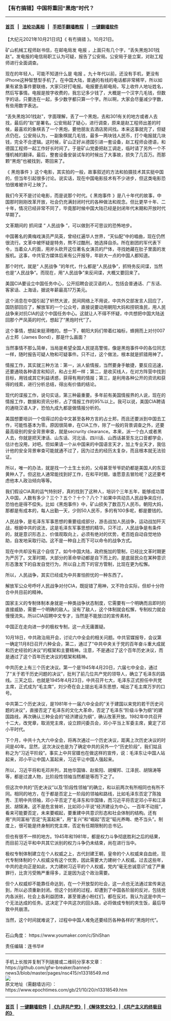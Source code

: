 ### 【有冇搞错】中国将重回“黑炮”时代？
------------------------

#### [首页](https://github.com/gfw-breaker/banned-news3/blob/master/README.md) &nbsp;&nbsp;|&nbsp;&nbsp; [法轮功真相](https://github.com/begood0513/basic/blob/master/README.md)  &nbsp;&nbsp;|&nbsp;&nbsp; [手把手翻墙教程](https://github.com/gfw-breaker/guides/wiki)  &nbsp;&nbsp;|&nbsp;&nbsp; [一键翻墙软件](https://github.com/gfw-breaker/nogfw/blob/master/README.md)  



<div><p>
 【大纪元2021年10月21日讯】《
 <ok href="https://www.epochtimes.com/gb/tag/%E6%9C%89%E5%86%87%E6%90%9E%E9%94%99.html">
  有冇搞错
 </ok>
 》。10月21日。
</p>
<p>
 矿山机械工程师赵书信，在邮电局发
 <ok href="https://www.epochtimes.com/gb/tag/%E7%94%B5%E6%8A%A5.html">
  电报
 </ok>
 ，上面只有几个字，“丢失黑炮301找赵”。发电报的电信局职工认为可疑，报告了公安局。公安局于是立案，对赵工程师进行全面调查。
</p>
<p>
 现在的年轻人，可能不知道什么是
 <ok href="https://www.epochtimes.com/gb/tag/%E7%94%B5%E6%8A%A5.html">
  电报
 </ok>
 。九十年代以前，还没有手机，更没有iPhone这种智慧型手机了。在中国大陆，普通的有线的电话都非常稀罕，所以如果有紧急事件要联络，大家只好打电报。电报要去邮电局，写上收件人地址姓名，然后写事情。电报是按字收费的，我忘记多少钱了，大概是一个汉字几毛钱，但数字的话，只要连在一起，多少数字都只算一个字。所以啊，大家会尽量减少字数，有些用数字表达。
</p>
<p>
 “丢失黑炮301找赵”，字面理解，丢了一个黑炮，去和301有关的地方或者人去找，最后的“赵”是署名。公安局起了疑心，进行调查，原来是赵工程师出差的时候，最喜欢的象棋丢了一个黑炮，要他朋友去酒店房间找。本来这事就完了，但疑点仍在。公安局认为，一副象棋就几毛钱，最多一两块钱人民币，打个电报就几块钱，完全不合逻辑。这时候，矿山正好从德国引进一套设备，赵工程师会德语，和德国工程师一起工作好长时间了。于是矿山党委把赵工调走，临时请了另外一个不懂机械的翻译。最后，整套设备安装试车的时候出了大事故，损失了几百万。而那颗“黑炮”也被找到，寄回来了。
</p>
<p>
</p>
<p>
 《
 <ok href="https://www.epochtimes.com/gb/tag/%E9%BB%91%E7%82%AE%E4%BA%8B%E4%BB%B6.html">
  黑炮事件
 </ok>
 》这个电影，其实拍的一般，故事叙述的方法和拍摄技术其实挺中国的，但当年引起很多讨论。说实话，现在中国电影技术有不少进步，但这类电影恐怕很难被许可上映了。
</p>
<p>
 我们今天不是讨论电影，而是说那个时代。《
 <ok href="https://www.epochtimes.com/gb/tag/%E9%BB%91%E7%82%AE%E4%BA%8B%E4%BB%B6.html">
  黑炮事件
 </ok>
 》是八十年代的故事，中国那时刚刚改革开放，社会仍充满封闭时代的各种做法和观念。但比更早十年、二十年，情况已经非常不同了，毕竟那时候中国大陆已经是封闭年代末期和开放时代早期了。
</p>
<p>
 文革期间的
 <ok href="https://www.epochtimes.com/gb/tag/%E6%8A%93%E9%97%B4%E8%B0%8D.html">
  抓间谍
 </ok>
 “
 <ok href="https://www.epochtimes.com/gb/tag/%E4%BA%BA%E6%B0%91%E6%88%98%E4%BA%89.html">
  人民战争
 </ok>
 ”，可以做到不可思议的恐怖地步。
</p>
<p>
 中国著名的黄梅戏演员严凤英，曾经红遍华人世界，“天仙配”中的唱曲，现在仍然很流行。文革中被怀疑是特务，熬不过酷刑，她选择自杀。所在剧团的军代表下令，当着众人的面，用斧头砍开这位著名女演员的尸体，寻找她藏在肚子里面的发报机。这事，中共官方媒体后来有公开报导，年龄大一点的中国人都知道。
</p>
<p>
 那个时代，就是“
 <ok href="https://www.epochtimes.com/gb/tag/%E4%BA%BA%E6%B0%91%E6%88%98%E4%BA%89.html">
  人民战争
 </ok>
 ”的年代，什么都是“人民战争”，抓特务反间谍，当然也是“人民战争”。而现在，用“人民战争”来反间谍，大概又要回来了。
</p>
<p>
 美国CIA要设立中国任务中心，公开招聘会说汉语的人，包括会普通话、广东话、客家话、上海话，据说年薪最高17万美元。
</p>
<p>
 这个消息在中国引起了轩然大波，民间网络上不用说，中共外交部发言人回应了，国防部回应了，解放军的一个公众号，直接说要动用朝阳大妈和捞铜渔民，用人民战争来对抗CIA的这个中国任务中心。这就让人不得不怀疑，中共想把中国大陆送回那个严凤英的时代，想起了“黑炮时代”了。
</p>
<p>
 这个事情，想起来挺滑稽的。想一下，朝阳大妈们带着红袖标，蜂拥而上对付007占士邦（James Bond），那是什么画面？
</p>
<p>
 当然事情不那么简单，当局是希望全国人民提高警惕，像是黑炮事件中的各位同志一样，随时报告可疑人物和可疑事件。只不过，这个做法，根本就是抓错用神了。
</p>
<p>
 情报工作，其实就三种方法：第一，派人偷情报，当然要身手敏捷，要反应迅速，还要通晓各种语言和知识，和占士邦一样；第二，是收买线人，在对方阵营中找到目标，用钱或其它利益诱惑，获得有用的情报；第三，是利用各种公开的资讯和获得的线索，进行分析总结，得出有价值的结论。
</p>
<p>
 现代的谍报工作，说句实话，第三种最重要。多年前有美国情报界的人说，现在的情报工作，数据和资讯分析，占了情报工作的95%以上。我可以说，美国CIA聘请的通晓汉语人才，恐怕九成九都是做情报分析的。
</p>
<p>
 美国想要培训一个信得过的会中文甚至各种方言的占士邦，而且还要派到中国去工作，可能性基本为零。原因很简单，在CIA工作，除了一般的背景调查之外，还要最高级别的安全背景审查，就是secrurity clearance。本来，派一个白人或者黑人去，你就是把天津话、山东话、河北话、四川话、山西话甚至东北口音都学会，估计也没用，对吧。但如果请一个从中国来的中国语言天才，加上专业天才，我估计他的安全背景审查可能就通不过了，因为过去的经历太复杂，而且根本就无法验证。
</p>
<p>
 所以，唯一的办法，就是找一个土生土长的，父母甚至爷爷奶奶都是美国人的东亚黄种人了。但这批人通常能找到好工作，在和平时期，谁愿意去冒险呢？这还要考虑他本人政治倾向等等。
</p>
<p>
 我们假设CIA真的运气特别好，真的找到了这种人，培训个三年五年，能够成功潜入中国，人数有多少？三个？五个？十个？八个？如果中共动员人民战争来应付，恐怕也是得不偿失。比如《黑炮事件》中，矿山损失了数百万人民币。朝阳大妈，那都是有成本的，每人出勤一天，少则50人民币，多的有100多呢，都是要钱的。
</p>
<p>
 人民战争，是毛泽东军事思想的重要组成部分，游击战加人民战争，运动战加歼灭战，根据中共的说法，这是毛泽东军事思想的精华。只不过，人民战争是有条件的，就是意识形态上、价值观取向上，必须有绝对的优势，老百姓自动自觉地协助，自发地采取行动。这不是一种自上而下可以命令的战争方式。
</p>
<p>
 现在中共却没有这个自信了。如今中国大陆，政府施加的管制，已经比文革时期更为严厉了。文革时期，大部分的革命举动都是自下而上的，是底层民众在某种意识形态激发下的自发自觉行为，所以自上而下的官方管制，比现在更为松懈。
</p>
<p>
 所以，人民战争，其实已经成为中共害怕担忧的一种东西了。
</p>
<p>
 解放军公众号呼吁人民战争对付CIA，既捉错了用神，又不符合实际，但却十分符合中共目前的精神。
</p>
<p>
 国家主义的专制体制本身就是一种类战争状态制度，它需要有一个明确而且即时的直接威胁，需要一个明确的敌人。没有了敌人，这个体制就会松懈，专制权力就会慢慢流失。所以CIA招聘中文专才，当然是不能放过的宣传素材。
</p>
<p>
 中国正在走向进一步的极权专制，这一点无庸置疑。
</p>
<p>
 10月18日，中共政治局开会，讨论六中全会的相关问题。中共官媒报导，会议第一确定11月8日召开六种全会，第二，通过了“中共中央关于党的百年奋斗重大成就和历史经验的决议”的框架和主要精神。注意，不是通过了这个百年历史决议，而是通过了这个百年历史决议的框架和精神。
</p>
<p>
 中共历史上有三个历史决议。第一个是1945年4月20日，六届七中全会，通过了“关于若干历史问题的决议”，批判了前几位共产党的领导人，确立了毛泽东的路线。三天之后，也就是1945年4月23日，中共召开七大，毛泽东正式担任中共党主席，正式成为“毛主席”，刘少奇在会上提出毛泽东思想，喊出了毛主席万岁的口号。
</p>
<p>
 中共第二个历史决议，是1981年十一届六中全会的“关于建国以来党的若干历史问题的决议”，直接否定了毛泽东的文化大革命，否定了毛泽东“阶级斗争为纲”的建国路线，再次确认三种全会的“经济建设为纲”，确认改革开放。1982年中共召开十二大，改党章，取消党主席，设立顾问委员会，邓小平当上军委主席，奠定了邓小平时代。
</p>
<p>
 下个月，中共十九大六中全会，将再次通过一个历史决议，距离上次历史决议的时间是40年。显然，这次决议也是为了确定中共的另外一个“历史阶段”，我们姑且称之为“习近平阶段”。事实上中共官媒也在做这样的宣传，说：毛泽东让中国人站起来，邓小平让中国人富起来，习近平让中国人强起来。
</p>
<p>
 所以，习近平将和毛邓并列，其他华国锋、赵紫阳、胡耀邦、江泽民、胡锦涛等等，都是过渡人物，比阶段性领袖当然都是等而下之了。
</p>
<p>
 但这次中共的“历史决议”以及“阶段性领袖”的确立，和以前两次有所相同也有所不同。相同的地方，在于都是否定上一阶段的领袖和路线，比如毛泽东否定了陈独秀、王明中共领袖，邓小平否定了毛泽东和华国锋，而习近平将否定邓小平和江泽民、胡锦涛。这不是危言耸听，比如邓小平说“经济建设为中心，一百年不动摇”，看来可能要否定，未来要崛起，要重建中共意识形态和社会体制的结构。还有用“共同富裕”否定“先富起来”，用“复兴”和“崛起”否定“韬光养晦、绝不当头”。制度上，很可能是终身制的党主席，否定有任期限制的总书记。
</p>
<p>
 但也有很不一样的地方。1945年和1981年，都是权力斗争彻底胜利之后的结果，而目前习近平和中共其它派别的权力斗争仍未结束，尚在进行当中。
</p>
<p>
 极权专制体制建立在个人权威之上，古代封建王朝，皇帝的个人权威来自血统，现代专制体制的个人权威没有这个优势，因此需要大力建树个人权威。过去这些年，中共的走向正是如此，大力建树习近平的个人权威，党内“毫无忠诚意识”成了严重罪行，比贪污受贿严重得多，正是因为这个政治需要。
</p>
<p>
 但个人权威却不能靠任命达到，在一个开放型的社会，这一点也无法通过宣传来达到，所以必须重新封闭。但这个封闭的过程，却遭到了中国各阶层的反对，包括党内各派别，社会上各利益团体，甚至普通小粉红们，都在反对。我认为这是中共一个无法达成的任务。这决定了中共这次的回头路，必将做成专制的夹生饭，最后导致中共崩溃。
</p>
<p>
 当然，这个时间就难说了，过程中中国人难免还要经历各种各样的“黑炮时代”。
</p>
<p>
 <ok href="https://i.epochtimes.com/assets/uploads/2020/06/WhatsApp-Image-2020-02-25-at-7.05.58-AM-5-e1591716028541.jpeg">
  <img alt="" class="aligncenter size-large wp-image-12173417" src="https://i.epochtimes.com/assets/uploads/2020/06/WhatsApp-Image-2020-02-25-at-7.05.58-AM-5-600x337.jpeg"/>
 </ok>
</p>
<p>
 石山角度：
 <ok href="https://www.youmaker.com/c/ShiShan">
  https://www.youmaker.com/c/ShiShan
 </ok>
</p>
<p>
 责任编辑：连书华#
</p>
</div>
<hr/>
手机上长按并复制下列链接或二维码分享本文章：<br/>
https://github.com/gfw-breaker/banned-news3/blob/master/pages/nsc415/n13318549.md <br/>
<a href='https://github.com/gfw-breaker/banned-news3/blob/master/pages/nsc415/n13318549.md'><img src='https://github.com/gfw-breaker/banned-news3/blob/master/pages/nsc415/n13318549.md.png'/></a> <br/>
原文地址（需翻墙访问）：https://www.epochtimes.com/gb/21/10/20/n13318549.htm


------------------------
#### [首页](https://github.com/gfw-breaker/banned-news3/blob/master/README.md) &nbsp;|&nbsp; [一键翻墙软件](https://github.com/gfw-breaker/nogfw/blob/master/README.md) &nbsp;| [《九评共产党》](https://github.com/gfw-breaker/9ping.md/blob/master/README.md#九评之一评共产党是什么) | [《解体党文化》](https://github.com/gfw-breaker/jtdwh.md/blob/master/README.md) | [《共产主义的终极目的》](https://github.com/gfw-breaker/gczydzjmd.md/blob/master/README.md)


<img src='http://gfw-breaker.win/banned-news3/pages/nsc415/n13318549.md' width='0px' height='0px'/>